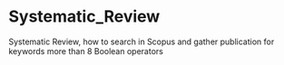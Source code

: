 # Systematic_Review
Systematic Review, how to search in Scopus and gather publication for keywords more than 8 Boolean operators

